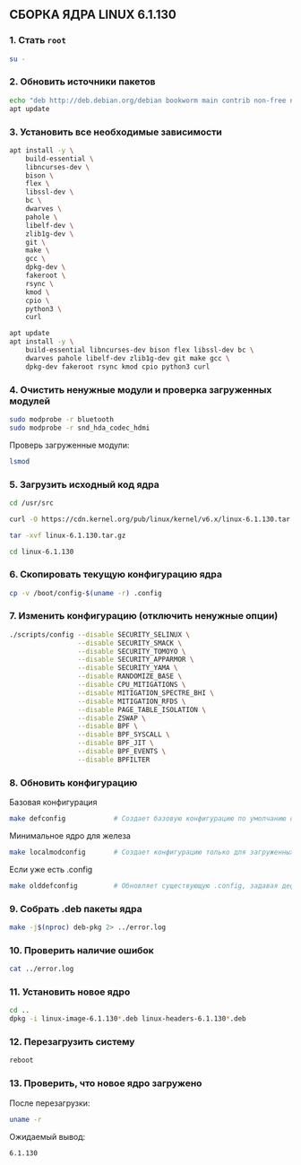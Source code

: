 ## **СБОРКА ЯДРА LINUX 6.1.130**

### 1. Стать `root`

```bash
su -
```

### 2. Обновить источники пакетов

```bash
echo "deb http://deb.debian.org/debian bookworm main contrib non-free non-free-firmware" > /etc/apt/sources.list
apt update
```

### 3. Установить все необходимые зависимости

```bash
apt install -y \
    build-essential \
    libncurses-dev \
    bison \
    flex \
    libssl-dev \
    bc \
    dwarves \
    pahole \
    libelf-dev \
    zlib1g-dev \
    git \
    make \
    gcc \
    dpkg-dev \
    fakeroot \
    rsync \
    kmod \
    cpio \
    python3 \
    curl
```

```bash
apt update
apt install -y \
    build-essential libncurses-dev bison flex libssl-dev bc \
    dwarves pahole libelf-dev zlib1g-dev git make gcc \
    dpkg-dev fakeroot rsync kmod cpio python3 curl
```


### 4. Очистить ненужные модули и проверка загруженных модулей

```bash
sudo modprobe -r bluetooth
sudo modprobe -r snd_hda_codec_hdmi
```

Проверь загруженные модули:

```bash
lsmod
```

### 5. Загрузить исходный код ядра

```bash
cd /usr/src

curl -O https://cdn.kernel.org/pub/linux/kernel/v6.x/linux-6.1.130.tar.gz

tar -xvf linux-6.1.130.tar.gz

cd linux-6.1.130
```

### 6. Скопировать текущую конфигурацию ядра

```bash
cp -v /boot/config-$(uname -r) .config
```

### 7. Изменить конфигурацию (отключить ненужные опции)

```bash
./scripts/config --disable SECURITY_SELINUX \
                 --disable SECURITY_SMACK \
                 --disable SECURITY_TOMOYO \
                 --disable SECURITY_APPARMOR \
                 --disable SECURITY_YAMA \
                 --disable RANDOMIZE_BASE \
                 --disable CPU_MITIGATIONS \
                 --disable MITIGATION_SPECTRE_BHI \
                 --disable MITIGATION_RFDS \
                 --disable PAGE_TABLE_ISOLATION \
                 --disable ZSWAP \
                 --disable BPF \
                 --disable BPF_SYSCALL \
                 --disable BPF_JIT \
                 --disable BPF_EVENTS \
                 --disable BPFILTER
```

### 8. Обновить конфигурацию

Базовая конфигурация

```bash
make defconfig            # Создает базовую конфигурацию по умолчанию от разработчиков ядра.
```

Минимальное ядро для железа

```bash
make localmodconfig       # Создает конфигурацию только для загруженных модулей текущей системы (минималистичная)
```

Если уже есть .config

```bash
make olddefconfig         # Обновляет существующую .config, задавая дефолтные значения для новых параметров.
```

### 9. Собрать .deb пакеты ядра

```bash
make -j$(nproc) deb-pkg 2> ../error.log
```

### 10. Проверить наличие ошибок

```bash
cat ../error.log
```

### 11. Установить новое ядро

```bash
cd ..
dpkg -i linux-image-6.1.130*.deb linux-headers-6.1.130*.deb
```

 ### 12. Перезагрузить систему

```bash
reboot
```

### 13. Проверить, что новое ядро загружено

После перезагрузки:

```bash
uname -r
```

Ожидаемый вывод:

```
6.1.130
```
